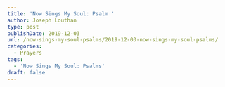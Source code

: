 ```yaml
---
title: 'Now Sings My Soul: Psalm '
author: Joseph Louthan
type: post
publishDate: 2019-12-03
url: /now-sings-my-soul-psalms/2019-12-03-now-sings-my-soul-psalms/
categories:
  - Prayers
tags:
  - 'Now Sings My Soul: Psalms'
draft: false
---
```

<pre>
<div style="font-variant: small-caps;"></div>

</pre>

